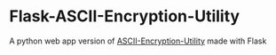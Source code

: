 # Flask-ASCII-Encryption-Utility

A python web app version of [ASCII-Encryption-Utility](github.com/rk012/ASCII-Encryption-Utility) made with Flask

